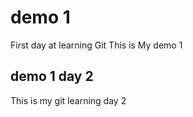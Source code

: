 # demo 1

First day at learning Git
This is My demo 1

## demo 1 day 2
This is my git learning day 2
